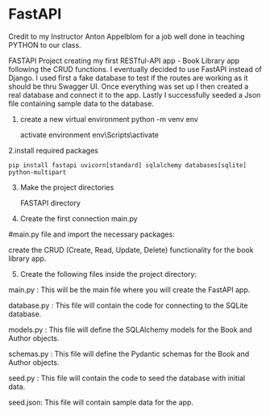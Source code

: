 # FastAPI

 
 Credit to my Instructor Anton Appelblom for a job well done in teaching PYTHON to our class.
 

 FASTAPI Project creating my first RESTful-API app - Book Library app following the CRUD functions.
I eventually decided to use FastAPI instead of Django. I used first a fake database to test if the routes are working as it should be thru Swagger UI. Once everything was set up I then created a real database and connect it to the app. Lastly I successfully seeded a Json file containing sample data to the database. 

1. create a new virtual environment
		python -m venv env

	activate environment
		env\Scripts\activate
		
2.install required packages

	pip install fastapi uvicorn[standard] sqlalchemy databases[sqlite] python-multipart

3. Make the project directories

	FASTAPI directory

4. Create the first connection 
main.py

#main.py file and import the necessary packages:


create the CRUD (Create, Read, Update, Delete) functionality for the book library app.


5. Create the following files inside the project directory:

main.py
: This will be the main file where you will create the FastAPI app.

database.py
: This file will contain the code for connecting to the SQLite database.

models.py
: This file will define the SQLAlchemy models for the Book and Author objects.

schemas.py
: This file will define the Pydantic schemas for the Book and Author objects.

seed.py
: This file will contain the code to seed the database with initial data.

seed.json: This file will contain sample data for the app.
